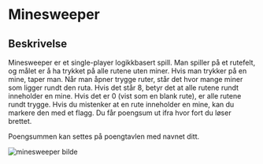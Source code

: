 # Minesweeper

Beskrivelse
- 
Minesweeper er et single-player logikkbasert spill. Man spiller på et rutefelt, og målet er å ha trykket på alle rutene uten miner. Hvis man trykker på en mine, taper man. Når man åpner trygge ruter, står det hvor mange miner som ligger rundt den ruta. Hvis det står 8, betyr det at alle rutene rundt inneholder en mine. Hvis det er 0 (vist som en blank rute), er alle rutene rundt trygge. Hvis du mistenker at en rute inneholder en mine, kan du markere den med et flagg. Du får poengsum ut ifra hvor fort du løser brettet.

Poengsummen kan settes på poengtavlen med navnet ditt.

![minesweeper bilde](https://minesweeper.online/img/homepage/expert.png)